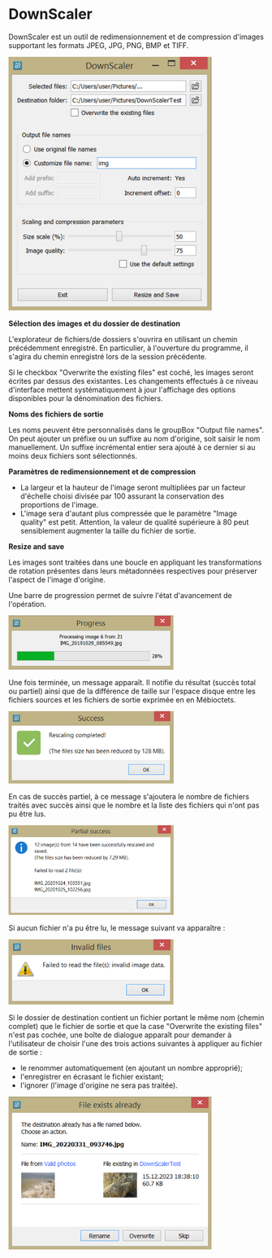 # DownScaler

DownScaler est un outil de redimensionnement et de compression d'images supportant les formats JPEG, JPG, PNG, BMP et TIFF.

<img src = "screenshots/DownScalerMainWindow.png" width = 400>

**Sélection des images et du dossier de destination**

L'explorateur de fichiers/de dossiers s'ouvrira en utilisant un chemin précédemment enregistré. En particulier, à l'ouverture du programme, il s'agira du chemin enregistré lors de la session précédente.

Si le checkbox "Overwrite the existing files" est coché, les images seront écrites par dessus des existantes.
Les changements effectués à ce niveau d'interface mettent systématiquement à jour l'affichage des options disponibles pour la dénomination des fichiers.

**Noms des fichiers de sortie**

Les noms peuvent être personnalisés dans le groupBox "Output file names". On peut ajouter un préfixe ou un suffixe au nom d'origine, soit saisir le nom manuellement. Un suffixe incrémental entier sera ajouté à ce dernier si au moins deux fichiers sont sélectionnés.

**Paramètres de redimensionnement et de compression**
- La largeur et la hauteur de l'image seront multipliées par un facteur d'échelle choisi divisée par 100 assurant la conservation des proportions de l'image. 
- L'image sera d'autant plus compressée que le paramètre "Image quality" est petit. Attention, la valeur de qualité supérieure à 80 peut sensiblement augmenter la taille du fichier de sortie.

**Resize and save**

Les images sont traitées dans une boucle en appliquant les transformations de rotation présentes dans leurs métadonnées respectives pour préserver l'aspect de l'image d'origine. 

Une barre de progression permet de suivre l'état d'avancement de l'opération.

<img src = "screenshots/progressDialog.png" width = 325>

Une fois terminée, un message apparaît. Il notifie du résultat (succès total ou partiel) ainsi que de la différence de taille sur l'espace disque entre les fichiers sources et les fichiers de sortie exprimée en en Mébioctets.

<img src = "screenshots/successMessageBox.png" width = 325> 

En cas de succès partiel, à ce message s'ajoutera le nombre de fichiers traités avec succès ainsi que le nombre et la liste des fichiers qui n'ont pas pu être lus. 

<img src = "screenshots/partialSuccessMessage.png" width = 325>

Si aucun fichier n'a pu être lu, le message suivant va apparaître :

<img src = "screenshots/InvalidFilesMessage.png" width = 325>

Si le dossier de destination contient un fichier portant le même nom (chemin complet) que le fichier de sortie et que la case "Overwrite the existing files" n'est pas cochée, une boîte de dialogue apparaît pour demander à l'utilisateur de choisir l'une des trois actions suivantes à appliquer au fichier de sortie :
- le renommer automatiquement (en ajoutant un nombre approprié);
- l'enregistrer en écrasant le fichier existant;
- l'ignorer (l'image d'origine ne sera pas traitée).

<img src = "screenshots/FileExistsAlreadyDialog.png" width = 400>



